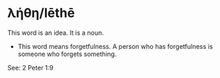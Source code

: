 # λήθη/lēthē
This word is an idea. It is a noun. 

* This word means forgetfulness. A person who has forgetfulness is someone who forgets something.

See: 2 Peter 1:9

